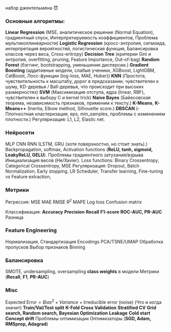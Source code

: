  набор джентельмена 😈
### Основные алгоритмы:
**Linear Regression** (MSE, аналитическое решение (Normal Equation), градиентный спуск, Интерпретируемость коэффициентов, Проблема мультиколлинеарности)
**Logistic Regression** (кросс-энтропия, сигмоида, интерпретация вероятностей, логистическая функция, Балансировка классов через веса, Cross-entropy)
**Decision Tree** (критерии Gini и энтропия, overfitting, pruning, Feature Importance, Out-of-bag)
**Random Forest** (бэггинг, bootstrapping, уменьшение дисперсии.)
**Gradient Boosting** (аддитивные модели, слабые ученики, XGBoost, LightGBM, CatBoost, Лосс-функции (log-loss, MAE, Huber))
**KNN** (Простота, чувствительность к масштабу, дорог в предсказании, чувствителен к шуму, KD-деревья / Ball-деревья, что происходит при высоких размерностях)
**SVM** (Максимизация отступа, ядра (linear, RBF), чувствителен к выбору C и kernel trick)
**Naive Bayes** (Байесовская теорема, независимость признаков, применим к тексту.)
**K-Means**, **K-Means++** (Inertia, Elbow method, Silhouette score.)
**DBSCAN** (- Плотностная кластеризация, eps, min_samples, проблемы с изменением плотности.)
Регуляризация: L1, L2, Elastic net.

### Нейросети
MLP 
CNN
RNN (LSTM, GRU (хотя поверхностно, но стоит знать).)
Backpropagation, softmax, 
Activation functions (**ReLU, tanh, sigmoid, LeakyReLU, GELU**).
Проблемы градиентного затухания/взрыва
Инициализация весов (He/Xavier).
Loss functions: Binary Crossentropy, Categorical Crossentropy, MSE
Регуляризация: Dropout, Batch Normalization, Early stopping.
LR Scheduler,
Transfer learning,
Fine-tuning vs Feature extraction,

### Метрики
Регрессия:
MSE
MAE
RMSE
$R^{2}$
MAPE
Log loss
Confusion matrix

Классификация:
**Accuracy**
**Precision**
**Recall**
**F1-score**
**ROC-AUC, PR-AUC** Разница

### Feature Engineering
Нормализация, Стандартизация
Encodings
PCA/TSNE/UMAP
Обработка пропусков
Выбор признаков
Binning
### Балансировка
SMOTE, undersampling, oversampling
**class weights** в модели
Метрики (**Recall**, **F1**, **PR-AUC**)

### Misc
$\text{Expected Error} = Bias^{2} + Variance + \text{Irreducible error (noise)}$ (Что и когда значит)
**Train/Val/Test split**
**K-Fold Cross Validation**
**Stratified CV**
**Grid search, Random search, Bayesian Optimization**
**Leakage** 
**Cold start**
**Concept drift**
Проблемы оптимизации
Оптимизаторы (**SGD, Adam, RMSprop, Adagrad**)






